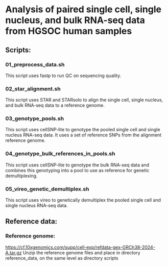 
# Analysis of paired single cell, single nucleus, and bulk RNA-seq data from HGSOC human samples
## Scripts:
### **01_preprocess_data.sh**
This script uses fastp to run QC on sequencing quality.
### **02_star_alignment.sh**
This script uses STAR and STARsolo to align the single cell, single nucleus, and bulk RNA-seq data to a reference genome.
### **03_genotype_pools.sh**
This script uses cellSNP-lite to genotype the pooled single cell and single nucleus RNA-seq data. It uses a set of reference SNPs from the alignment reference genome.
### **04_genotype_bulk_references_in_pools.sh**
This script uses cellSNP-lite to genotype the bulk RNA-seq data and combines this genotyping into a pool to use as reference for genetic demultiplexing.
### **05_vireo_genetic_demultiplex.sh**
This script uses vireo to genetically demultiplex the pooled single cell and single nucleus RNA-seq data.

## Reference data:
### Reference genome:
https://cf.10xgenomics.com/supp/cell-exp/refdata-gex-GRCh38-2024-A.tar.gz
Unzip the reference genome files and place in directory reference_data, on the same level as directory scripts

